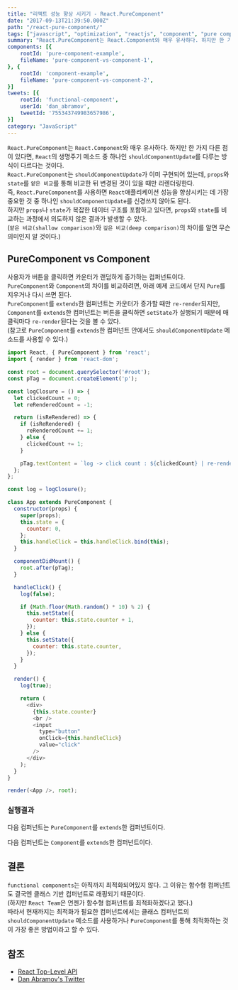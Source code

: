 ```yaml
---
title: "리액트 성능 향상 시키기 - React.PureComponent"
date: "2017-09-13T21:39:50.000Z"
path: "/react-pure-component/"
tags: ["javascript", "optimization", "reactjs", "component", "pure component"]
summary: "React.PureComponent는 React.Component와 매우 유사하다. 하지만 한 가지 다른 점이 있다면, React의 생명주기 메소드 중 하나인 shouldComponentUpdate를 다루는 방식이 다르다는 것이다."
components: [{
	rootId: 'pure-component-example',
	fileName: 'pure-component-vs-component-1',
}, {
	rootId: 'component-example',
	fileName: 'pure-component-vs-component-2',
}]
tweets: [{
	rootId: 'functional-component',
	userId: 'dan_abramov',
	tweetId: '755343749983657986',
}]
category: "JavaScript"
---
```


`React.PureComponent`는 `React.Component`와 매우 유사하다. 하지만 한 가지 다른 점이 있다면, `React`의 생명주기 메소드 중 하나인 `shouldComponentUpdate`를 다루는 방식이 다르다는 것이다.<br />
`React.PureComponent`는 `shouldComponentUpdate`가 이미 구현되어 있는데, `props`와 `state`를 `얕은 비교`를 통해 비교한 뒤 변경된 것이 있을 때만 리렌더링한다.<br />
즉, `React.PureComponent`를 사용하면 `React`애플리케이션 성능을 향상시키는 데 가장 중요한 것 중 하나인 `shouldComponentUpdate`를 신경쓰지 않아도 된다.<br />
하지만 `props`나 `state`가 복잡한 데이터 구조를 포함하고 있다면, `props`와 `state`를 비교하는 과정에서 의도하지 않은 결과가 발생할 수 있다.<br />
(`얕은 비교(shallow comparison)`와 `깊은 비교(deep comparison)`의 차이를 알면 무슨 의미인지 알 것이다.)

## PureComponent vs Component
사용자가 버튼을 클릭하면 카운터가 랜덤하게 증가하는 컴퍼넌트이다.<br />
`PureComponent`와 `Component`의 차이를 비교하려면, 아래 예제 코드에서 단지 `Pure`를 지우거나 다시 쓰면 된다.<br />
`PureComponent`를 `extends`한 컴퍼넌트는 카운터가 증가할 때만 `re-render`되지만, `Component`를 `extends`한 컴퍼넌트는 버튼을 클릭하면 `setState`가 실행되기 때문에 매 클릭마다 `re-render`된다는 것을 볼 수 있다.<br />
(참고로 `PureComponent`를 `extends`한 컴퍼넌트 안에서도 `shouldComponentUpdate` 메소드를 사용할 수 있다.)

```js
import React, { PureComponent } from 'react';
import { render } from 'react-dom';

const root = document.querySelector('#root');
const pTag = document.createElement('p');

const logClosure = () => {
  let clickedCount = 0;
  let reRenderedCount = -1;

  return (isReRendered) => {
    if (isReRendered) {
      reRenderedCount += 1;
    } else {
      clickedCount += 1;
    }

    pTag.textContent = `log -> click count : ${clickedCount} | re-render count : ${reRenderedCount}`;
  };
};

const log = logClosure();

class App extends PureComponent {
  constructor(props) {
    super(props);
    this.state = {
      counter: 0,
    };
    this.handleClick = this.handleClick.bind(this);
  }

  componentDidMount() {
    root.after(pTag);
  }

  handleClick() {
    log(false);

    if (Math.floor(Math.random() * 10) % 2) {
      this.setState({
        counter: this.state.counter + 1,
      });
    } else {
      this.setState({
        counter: this.state.counter,
      });
    }
  }

  render() {
    log(true);

    return (
      <div>
        {this.state.counter}
        <br />
        <input
          type="button"
          onClick={this.handleClick}
          value="click"
        />
      </div>
    );
  }
}

render(<App />, root);
```

### 실행결과
다음 컴퍼넌트는 `PureComponent`를 `extends`한 컴퍼넌트이다.
<div id="pure-component-example"></div>

다음 컴퍼넌트는 `Component`를 `extends`한 컴퍼넌트이다.
<div id="component-example"></div>

## 결론
`functional components`는 아직까지 최적화되어있지 않다. 그 이유는 함수형 컴퍼넌트도 결국엔 클래스 기반 컴퍼넌트로 래핑되기 때문이다.<br />
(하지만 `React Team`은 언젠가 함수형 컴퍼넌트를 최적화하겠다고 했다.)<br />
따라서 현재까지는 최적화가 필요한 컴퍼넌트에서는 클래스 컴퍼넌트의 `shouldComponentUpdate` 메소드를 사용하거나 `PureComponent`를 통해 최적화하는 것이 가장 좋은 방법이라고 할 수 있다.

<div id="functional-component"></div>

## 참조
- [React Top-Level API](https://facebook.github.io/react/docs/react-api.html#react.purecomponent)
- [Dan Abramov's Twitter](https://twitter.com/dan_abramov/status/755343749983657986)
